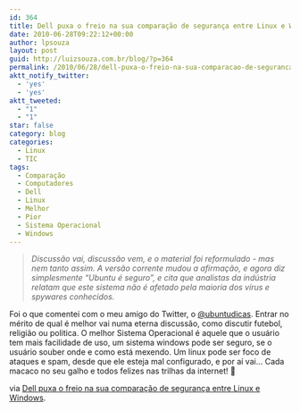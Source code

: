 ```yaml
---
id: 364
title: Dell puxa o freio na sua comparação de segurança entre Linux e Windows
date: 2010-06-28T09:22:12+00:00
author: lpsouza
layout: post
guid: http://luizsouza.com.br/blog/?p=364
permalink: /2010/06/28/dell-puxa-o-freio-na-sua-comparacao-de-seguranca-entre-linux-e-windows/
aktt_notify_twitter:
  - 'yes'
  - 'yes'
aktt_tweeted:
  - "1"
  - "1"
star: false
category: blog
categories:
  - Linux
  - TIC
tags:
  - Comparação
  - Computadores
  - Dell
  - Linux
  - Melhor
  - Pior
  - Sistema Operacional
  - Windows
---
```

> _Discussão vai, discussão vem, e o material foi reformulado - mas nem tanto assim. A versão corrente mudou a afirmação, e agora diz simplesmente “Ubuntu é seguro”, e cita que analistas da indústria relatam que este sistema não é afetado pela maioria dos vírus e spywares conhecidos._

Foi o que comentei com o meu amigo do Twitter, o [@ubuntudicas](http://twitter.com/ubuntudicas). Entrar no mérito de qual é melhor vai numa eterna discussão, como discutir futebol, religião ou politica. O melhor Sistema Operacional é aquele que o usuário tem mais facilidade de uso, um sistema windows pode ser seguro, se o usuário souber onde e como está mexendo. Um linux pode ser foco de ataques e spam, desde que ele esteja mal configurado, e por aí vai... Cada macaco no seu galho e todos felizes nas trilhas da internet! 🙂

via [Dell puxa o freio na sua comparação de segurança entre Linux e Windows](http://br-linux.org/2010/dell-puxa-o-freio-na-sua-comparacao-de-seguranca-entre-linux-e-windows/).
